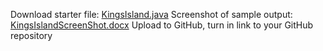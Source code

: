 Download starter file: [KingsIsland.java](https://hilliard.instructure.com/courses/25944/files/5947940/download?wrap=1)
Screenshot of sample output: [KingsIslandScreenShot.docx](https://hilliard.instructure.com/courses/25944/files/5947941/download?wrap=1)
Upload to GitHub, turn in link to your GitHub repository
